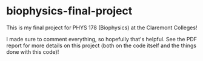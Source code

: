# biophysics-final-project

This is my final project for PHYS 178 (Biophysics) at the Claremont Colleges!

I made sure to comment everything, so hopefully that's helpful. See the PDF report for more details on this project (both on the code itself and the things done with this code)!